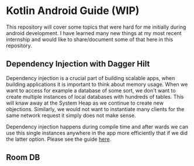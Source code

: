 # Kotlin Android Guide (WIP)

This repository will cover some topics that were hard for me initially during android development. I have learned many new things at my most recent internship and would like to share/document some of that here in this repository.

## Dependency Injection with Dagger Hilt
Dependency injection is a crucial part of building scalable apps, when building applications it is important to think about memory usage. When we want to access for example a database of some sort, we don't want to create multiple instances of local databases with hundreds of tables. This will knaw away at the System Heap as we continue to create new objections. Similarly, we would not want to instantiate many clients for the same network request it simply does not make sense. 

Dependency injection happens during compile time and after wards we can use this single instances anywhere in the app more efficiently that if we did the latter option. Please see the guide [here](https://github.com/JSDWRLD/Kotlin-Android-Guide/blob/main/DaggerHilt.md).

## Room DB
